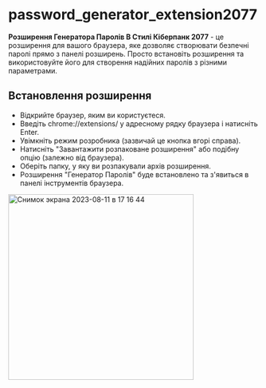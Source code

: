 # password_generator_extension2077

**Розширення Генератора Паролів В Стилі Кіберпанк 2077** - це розширення для вашого браузера, яке дозволяє створювати безпечні паролі прямо з панелі розширень. Просто встановіть розширення та використовуйте його для створення надійних паролів з різними параметрами.

## Встановлення розширення

- Відкрийте браузер, яким ви користуєтеся.
- Введіть <a>chrome://extensions/</a> у адресному рядку браузера і натисніть Enter.
- Увімкніть режим розробника (зазвичай це кнопка вгорі справа).
- Натисніть "Завантажити розпаковане розширення" або подібну опцію (залежно від браузера).
- Оберіть папку, у яку ви розпакували архів розширення.
- Розширення "Генератор Паролів" буде встановлено та з'явиться в панелі інструментів браузера.

<img width="372" alt="Снимок экрана 2023-08-11 в 17 16 44" src="https://github.com/hpxxxhp/password_generator_extension2077/assets/92604077/f54fe61b-c3c3-498c-ad6f-0ef6bc6c6fac">
